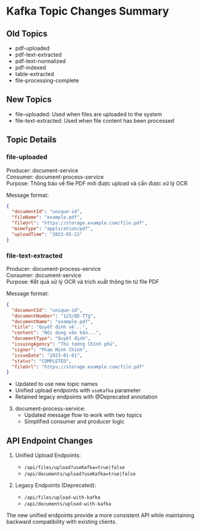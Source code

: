 # Kafka Topic Changes Summary

## Old Topics
- pdf-uploaded
- pdf-text-extracted
- pdf-text-normalized
- pdf-indexed
- table-extracted
- file-processing-complete

## New Topics
- file-uploaded: Used when files are uploaded to the system
- file-text-extracted: Used when file content has been processed

## Topic Details

### file-uploaded
Producer: document-service  
Consumer: document-process-service  
Purpose: Thông báo về file PDF mới được upload và cần được xử lý OCR

Message format:
```json
{
  "documentId": "unique-id",
  "fileName": "example.pdf",
  "fileUrl": "https://storage.example.com/file.pdf",
  "mimeType": "application/pdf",
  "uploadTime": "2023-05-22"
}
```

### file-text-extracted
Producer: document-process-service  
Consumer: document-service  
Purpose: Kết quả xử lý OCR và trích xuất thông tin từ file PDF

Message format:
```json
{
  "documentId": "unique-id",
  "documentNumber": "123/QD-TTg",
  "documentName": "example.pdf",
  "title": "Quyết định về...",
  "content": "Nội dung văn bản...",
  "documentType": "Quyết định",
  "issuingAgency": "Thủ tướng Chính phủ",
  "signer": "Phạm Minh Chính",
  "issueDate": "2023-01-01",
  "status": "COMPLETED",
  "fileUrl": "https://storage.example.com/file.pdf"
}
``` 
   - Updated to use new topic names
   - Unified upload endpoints with `useKafka` parameter
   - Retained legacy endpoints with @Deprecated annotation

3. document-process-service: 
   - Updated message flow to work with two topics
   - Simplified consumer and producer logic

## API Endpoint Changes
1. Unified Upload Endpoints:
   - `/api/files/upload?useKafka=true|false`
   - `/api/documents/upload?useKafka=true|false`

2. Legacy Endpoints (Deprecated):
   - `/api/files/upload-with-kafka`
   - `/api/documents/upload-with-kafka`

The new unified endpoints provide a more consistent API while maintaining backward compatibility with existing clients.
